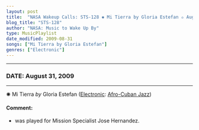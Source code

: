 ```yaml
---
layout: post
title:  "NASA Wakeup Calls: STS-128 ✺ Mi Tierra by Gloria Estefan ✫ August 31, 2009"
blog_title: "STS-128"
author: "NASA: Music to Wake Up By"
type: MusicPlaylist
date_modified: 2009-08-31
songs: ["Mi Tierra by Gloria Estefan"]
genres: ["Electronic"]
---
```


----
### DATE: August 31, 2009
----
✺ Mi Tierra *by* Gloria Estefan ([Electronic](https://www.discogs.com/genre/Electronic): [Afro-Cuban Jazz](https://www.discogs.com/style/Afro-Cuban%20Jazz)) <a target="blank_" href="https://www.discogs.com/Gloria-Estefan-Mi-Tierra/master/104925">
    <i class="fas fa-compact-disc"
       title="Discogs entry for this song"
       alt="Discogs entry for this song"
       style="font-size: 1.1em;"></i></a>
    

#### Comment:
* was played for Mission Specialist Jose Hernandez.



<br/>
<center>
	<a target="_blank"
	   href="https://twitter.com/intent/tweet?hashtags=Space,NASA,Playlist,NASAWakeupCalls,SpaceProgram&text=🚀 {{ page.author}}, {{ page.title }}. {{ site.url }}{{ page.url }}&via=nasawakeupcalls"><i class="fab fa-twitter" title="Tweet this page" alt="Tweet this page" style="font-size: 1.3em;"></i></a>
	&nbsp; 	<i class="fas fa-user-astronaut" style="font-size: 1.5em;"></i> &nbsp;
    <a id="custom_amazon_link"
       type="amzn" search="#"
       category="popular music">
    <i class="fab fa-amazon" style="font-size: 1.3em;"></i></a>
</center>

<!-- Randomly resolve an individual entry from a song array -->
<script src="/assets/javascript/seedrandom.min.js"></script>
<script>
  var wake_me_up = ["Mi Tierra by Gloria Estefan"];
  var prng = new Math.seedrandom();
  function randomSong() {
    song = wake_me_up[Math.floor(Math.random() * wake_me_up.length)];
    var amazon_link = document.getElementById("custom_amazon_link");
    amazon_link.setAttribute("search", song);
  }
  window.onload = randomSong();
</script>
